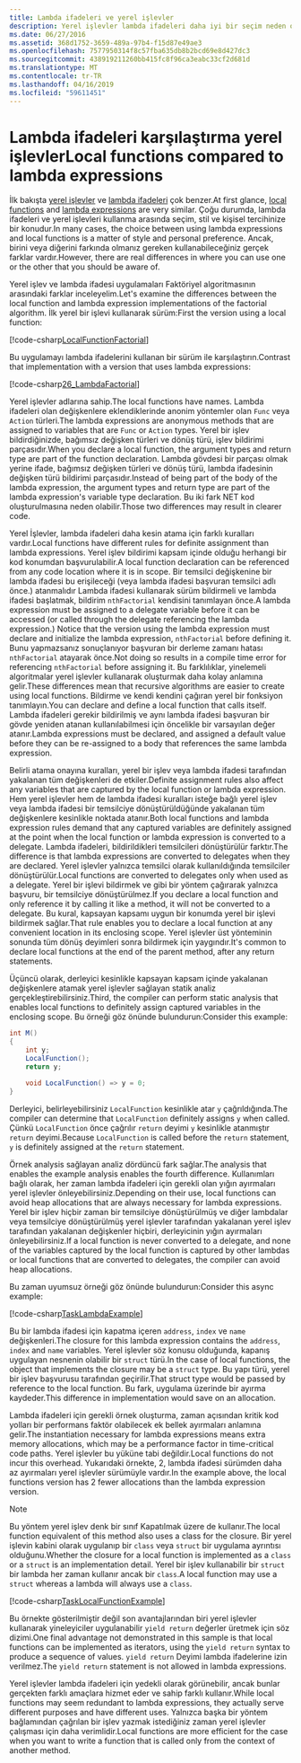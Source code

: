 ```yaml
---
title: Lambda ifadeleri ve yerel işlevler
description: Yerel işlevler lambda ifadeleri daha iyi bir seçim neden olabiliyor öğrenin.
ms.date: 06/27/2016
ms.assetid: 368d1752-3659-489a-97b4-f15d87e49ae3
ms.openlocfilehash: 7577950314f8c57fba635db8b2bcd69e8d427dc3
ms.sourcegitcommit: 438919211260bb415fc8f96ca3eabc33cf2d681d
ms.translationtype: MT
ms.contentlocale: tr-TR
ms.lasthandoff: 04/16/2019
ms.locfileid: "59611451"
---
```

# <a name="local-functions-compared-to-lambda-expressions"></a><span data-ttu-id="d5df1-103">Lambda ifadeleri karşılaştırma yerel işlevler</span><span class="sxs-lookup"><span data-stu-id="d5df1-103">Local functions compared to lambda expressions</span></span>

<span data-ttu-id="d5df1-104">İlk bakışta [yerel işlevler](programming-guide/classes-and-structs/local-functions.md) ve [lambda ifadeleri](./programming-guide/statements-expressions-operators/lambda-expressions.md) çok benzer.</span><span class="sxs-lookup"><span data-stu-id="d5df1-104">At first glance, [local functions](programming-guide/classes-and-structs/local-functions.md) and [lambda expressions](./programming-guide/statements-expressions-operators/lambda-expressions.md) are very similar.</span></span> <span data-ttu-id="d5df1-105">Çoğu durumda, lambda ifadeleri ve yerel işlevleri kullanma arasında seçim, stil ve kişisel tercihinize bir konudur.</span><span class="sxs-lookup"><span data-stu-id="d5df1-105">In many cases, the choice between using lambda expressions and local functions is a matter of style and personal preference.</span></span> <span data-ttu-id="d5df1-106">Ancak, birini veya diğerini farkında olmanız gereken kullanabileceğiniz gerçek farklar vardır.</span><span class="sxs-lookup"><span data-stu-id="d5df1-106">However, there are real differences in where you can use one or the other that you should be aware of.</span></span>

<span data-ttu-id="d5df1-107">Yerel işlev ve lambda ifadesi uygulamaları Faktöriyel algoritmasının arasındaki farklar inceleyelim.</span><span class="sxs-lookup"><span data-stu-id="d5df1-107">Let's examine the differences between the local function and lambda expression implementations of the factorial algorithm.</span></span> <span data-ttu-id="d5df1-108">İlk yerel bir işlevi kullanarak sürüm:</span><span class="sxs-lookup"><span data-stu-id="d5df1-108">First the version using a local function:</span></span>

[!code-csharp[LocalFunctionFactorial](../../samples/snippets/csharp/new-in-7/MathUtilities.cs#37_LocalFunctionFactorial "Recursive factorial using local function")]

<span data-ttu-id="d5df1-109">Bu uygulamayı lambda ifadelerini kullanan bir sürüm ile karşılaştırın.</span><span class="sxs-lookup"><span data-stu-id="d5df1-109">Contrast that implementation with a version that uses lambda expressions:</span></span>

[!code-csharp[26_LambdaFactorial](../../samples/snippets/csharp/new-in-7/MathUtilities.cs#38_LambdaFactorial "Recursive factorial using lambda expressions")]

<span data-ttu-id="d5df1-110">Yerel işlevler adlarına sahip.</span><span class="sxs-lookup"><span data-stu-id="d5df1-110">The local functions have names.</span></span> <span data-ttu-id="d5df1-111">Lambda ifadeleri olan değişkenlere eklendiklerinde anonim yöntemler olan `Func` veya `Action` türleri.</span><span class="sxs-lookup"><span data-stu-id="d5df1-111">The lambda expressions are anonymous methods that are assigned to variables that are `Func` or `Action` types.</span></span> <span data-ttu-id="d5df1-112">Yerel bir işlev bildirdiğinizde, bağımsız değişken türleri ve dönüş türü, işlev bildirimi parçasıdır.</span><span class="sxs-lookup"><span data-stu-id="d5df1-112">When you declare a local function, the argument types and return type are part of the function declaration.</span></span> <span data-ttu-id="d5df1-113">Lambda gövdesi bir parçası olmak yerine ifade, bağımsız değişken türleri ve dönüş türü, lambda ifadesinin değişken türü bildirimi parçasıdır.</span><span class="sxs-lookup"><span data-stu-id="d5df1-113">Instead of being part of the body of the lambda expression, the argument types and return type are part of the lambda expression's variable type declaration.</span></span> <span data-ttu-id="d5df1-114">Bu iki fark NET kod oluşturulmasına neden olabilir.</span><span class="sxs-lookup"><span data-stu-id="d5df1-114">Those two differences may result in clearer code.</span></span>

<span data-ttu-id="d5df1-115">Yerel İşlevler, lambda ifadeleri daha kesin atama için farklı kuralları vardır.</span><span class="sxs-lookup"><span data-stu-id="d5df1-115">Local functions have different rules for definite assignment than lambda expressions.</span></span> <span data-ttu-id="d5df1-116">Yerel işlev bildirimi kapsam içinde olduğu herhangi bir kod konumdan başvurulabilir.</span><span class="sxs-lookup"><span data-stu-id="d5df1-116">A local function declaration can be referenced from any code location where it is in scope.</span></span> <span data-ttu-id="d5df1-117">Bir temsilci değişkenine bir lambda ifadesi bu erişileceği (veya lambda ifadesi başvuran temsilci adlı önce.) atanmalıdır Lambda ifadesi kullanarak sürüm bildirmeli ve lambda ifadesi başlatmak, bildirim `nthFactorial` kendisini tanımlayan önce.</span><span class="sxs-lookup"><span data-stu-id="d5df1-117">A lambda expression must be assigned to a delegate variable before it can be accessed (or called through the delegate referencing the lambda expression.) Notice that the version using the lambda expression must declare and initialize the lambda expression, `nthFactorial` before defining it.</span></span> <span data-ttu-id="d5df1-118">Bunu yapmazsanız sonuçlanıyor başvuran bir derleme zamanı hatası `nthFactorial` atayarak önce.</span><span class="sxs-lookup"><span data-stu-id="d5df1-118">Not doing so results in a compile time error for referencing `nthFactorial` before assigning it.</span></span>
<span data-ttu-id="d5df1-119">Bu farklılıklar, yinelemeli algoritmalar yerel işlevler kullanarak oluşturmak daha kolay anlamına gelir.</span><span class="sxs-lookup"><span data-stu-id="d5df1-119">These differences mean that recursive algorithms are easier to create using local functions.</span></span> <span data-ttu-id="d5df1-120">Bildirme ve kendi kendini çağıran yerel bir fonksiyon tanımlayın.</span><span class="sxs-lookup"><span data-stu-id="d5df1-120">You can declare and define a local function that calls itself.</span></span> <span data-ttu-id="d5df1-121">Lambda ifadeleri gerekir bildirilmiş ve aynı lambda ifadesi başvuran bir gövde yeniden atanan kullanılabilmesi için öncelikle bir varsayılan değer atanır.</span><span class="sxs-lookup"><span data-stu-id="d5df1-121">Lambda expressions must be declared, and assigned a default value before they can be re-assigned to a body that references the same lambda expression.</span></span>

<span data-ttu-id="d5df1-122">Belirli atama onayına kuralları, yerel bir işlev veya lambda ifadesi tarafından yakalanan tüm değişkenleri de etkiler.</span><span class="sxs-lookup"><span data-stu-id="d5df1-122">Definite assignment rules also affect any variables that are captured by the local function or lambda expression.</span></span> <span data-ttu-id="d5df1-123">Hem yerel işlevler hem de lambda ifadesi kuralları isteğe bağlı yerel işlev veya lambda ifadesi bir temsilciye dönüştürüldüğünde yakalanan tüm değişkenlere kesinlikle noktada atanır.</span><span class="sxs-lookup"><span data-stu-id="d5df1-123">Both local functions and lambda expression rules demand that any captured variables are definitely assigned at the point when the local function or lambda expression is converted to a delegate.</span></span> <span data-ttu-id="d5df1-124">Lambda ifadeleri, bildirildikleri temsilcileri dönüştürülür farktır.</span><span class="sxs-lookup"><span data-stu-id="d5df1-124">The difference is that lambda expressions are converted to delegates when they are declared.</span></span> <span data-ttu-id="d5df1-125">Yerel işlevler yalnızca temsilci olarak kullanıldığında temsilciler dönüştürülür.</span><span class="sxs-lookup"><span data-stu-id="d5df1-125">Local functions are converted to delegates only when used as a delegate.</span></span> <span data-ttu-id="d5df1-126">Yerel bir işlevi bildirmek ve gibi bir yöntem çağırarak yalnızca başvuru, bir temsilciye dönüştürülmez.</span><span class="sxs-lookup"><span data-stu-id="d5df1-126">If you declare a local function and only reference it by calling it like a method, it will not be converted to a delegate.</span></span> <span data-ttu-id="d5df1-127">Bu kural, kapsayan kapsamı uygun bir konumda yerel bir işlevi bildirmek sağlar.</span><span class="sxs-lookup"><span data-stu-id="d5df1-127">That rule enables you to declare a local function at any convenient location in its enclosing scope.</span></span> <span data-ttu-id="d5df1-128">Yerel işlevler üst yönteminin sonunda tüm dönüş deyimleri sonra bildirmek için yaygındır.</span><span class="sxs-lookup"><span data-stu-id="d5df1-128">It's common to declare local functions at the end of the parent method, after any return statements.</span></span>

<span data-ttu-id="d5df1-129">Üçüncü olarak, derleyici kesinlikle kapsayan kapsam içinde yakalanan değişkenlere atamak yerel işlevler sağlayan statik analiz gerçekleştirebilirsiniz.</span><span class="sxs-lookup"><span data-stu-id="d5df1-129">Third, the compiler can perform static analysis that enables local functions to definitely assign captured variables in the enclosing scope.</span></span> <span data-ttu-id="d5df1-130">Bu örneği göz önünde bulundurun:</span><span class="sxs-lookup"><span data-stu-id="d5df1-130">Consider this example:</span></span>

```csharp
int M()
{
    int y;
    LocalFunction();
    return y;

    void LocalFunction() => y = 0;
}
```

<span data-ttu-id="d5df1-131">Derleyici, belirleyebilirsiniz `LocalFunction` kesinlikle atar `y` çağrıldığında.</span><span class="sxs-lookup"><span data-stu-id="d5df1-131">The compiler can determine that `LocalFunction` definitely assigns `y` when called.</span></span> <span data-ttu-id="d5df1-132">Çünkü `LocalFunction` önce çağrılır `return` deyimi `y` kesinlikle atanmıştır `return` deyimi.</span><span class="sxs-lookup"><span data-stu-id="d5df1-132">Because `LocalFunction` is called before the `return` statement, `y` is definitely assigned at the `return` statement.</span></span>

<span data-ttu-id="d5df1-133">Örnek analysis sağlayan analiz dördüncü fark sağlar.</span><span class="sxs-lookup"><span data-stu-id="d5df1-133">The analysis that enables the example analysis enables the fourth difference.</span></span>
<span data-ttu-id="d5df1-134">Kullanımları bağlı olarak, her zaman lambda ifadeleri için gerekli olan yığın ayırmaları yerel işlevler önleyebilirsiniz.</span><span class="sxs-lookup"><span data-stu-id="d5df1-134">Depending on their use, local functions can avoid heap allocations that are always necessary for lambda expressions.</span></span> <span data-ttu-id="d5df1-135">Yerel bir işlev hiçbir zaman bir temsilciye dönüştürülmüş ve diğer lambdalar veya temsilciye dönüştürülmüş yerel işlevler tarafından yakalanan yerel işlev tarafından yakalanan değişkenler hiçbiri, derleyicinin yığın ayırmaları önleyebilirsiniz.</span><span class="sxs-lookup"><span data-stu-id="d5df1-135">If a local function is never converted to a delegate, and none of the variables captured by the local function is captured by other lambdas or local functions that are converted to delegates, the compiler can avoid heap allocations.</span></span> 

<span data-ttu-id="d5df1-136">Bu zaman uyumsuz örneği göz önünde bulundurun:</span><span class="sxs-lookup"><span data-stu-id="d5df1-136">Consider this async example:</span></span>

[!code-csharp[TaskLambdaExample](../../samples/snippets/csharp/new-in-7/AsyncWork.cs#36_TaskLambdaExample "Task returning method with lambda expression")]

<span data-ttu-id="d5df1-137">Bu bir lambda ifadesi için kapatma içeren `address`, `index` ve `name` değişkenleri.</span><span class="sxs-lookup"><span data-stu-id="d5df1-137">The closure for this lambda expression contains the `address`, `index` and `name` variables.</span></span> <span data-ttu-id="d5df1-138">Yerel işlevler söz konusu olduğunda, kapanış uygulayan nesnenin olabilir bir `struct` türü.</span><span class="sxs-lookup"><span data-stu-id="d5df1-138">In the case of local functions, the object that implements the closure may be a `struct` type.</span></span> <span data-ttu-id="d5df1-139">Bu yapı türü, yerel bir işlev başvurusu tarafından geçirilir.</span><span class="sxs-lookup"><span data-stu-id="d5df1-139">That struct type would be passed by reference to the local function.</span></span> <span data-ttu-id="d5df1-140">Bu fark, uygulama üzerinde bir ayırma kaydeder.</span><span class="sxs-lookup"><span data-stu-id="d5df1-140">This difference in implementation would save on an allocation.</span></span>

<span data-ttu-id="d5df1-141">Lambda ifadeleri için gerekli örnek oluşturma, zaman açısından kritik kod yolları bir performans faktör olabilecek ek bellek ayırmaları anlamına gelir.</span><span class="sxs-lookup"><span data-stu-id="d5df1-141">The instantiation necessary for lambda expressions means extra memory allocations, which may be a performance factor in time-critical code paths.</span></span>
<span data-ttu-id="d5df1-142">Yerel işlevler bu yüküne tabi değildir.</span><span class="sxs-lookup"><span data-stu-id="d5df1-142">Local functions do not incur this overhead.</span></span> <span data-ttu-id="d5df1-143">Yukarıdaki örnekte, 2, lambda ifadesi sürümden daha az ayırmaları yerel işlevler sürümüyle vardır.</span><span class="sxs-lookup"><span data-stu-id="d5df1-143">In the example above, the local functions version has 2 fewer allocations than the lambda expression version.</span></span>

> [!NOTE]
> <span data-ttu-id="d5df1-144">Bu yöntem yerel işlev denk bir sınıf Kapatılmak üzere de kullanır.</span><span class="sxs-lookup"><span data-stu-id="d5df1-144">The local function equivalent of this method also uses a class for the closure.</span></span> <span data-ttu-id="d5df1-145">Bir yerel işlevin kabini olarak uygulanıp bir `class` veya `struct` bir uygulama ayrıntısı olduğunu.</span><span class="sxs-lookup"><span data-stu-id="d5df1-145">Whether the closure for a local function is implemented as a `class` or a `struct` is an implementation detail.</span></span> <span data-ttu-id="d5df1-146">Yerel bir işlev kullanabilir bir `struct` bir lambda her zaman kullanır ancak bir `class`.</span><span class="sxs-lookup"><span data-stu-id="d5df1-146">A local function may use a `struct` whereas a lambda will always use a `class`.</span></span>

[!code-csharp[TaskLocalFunctionExample](../../samples/snippets/csharp/new-in-7/AsyncWork.cs#TaskExample "Task returning method with local function")]

<span data-ttu-id="d5df1-147">Bu örnekte gösterilmiştir değil son avantajlarından biri yerel işlevler kullanarak yineleyiciler uygulanabilir `yield return` değerler üretmek için söz dizimi.</span><span class="sxs-lookup"><span data-stu-id="d5df1-147">One final advantage not demonstrated in this sample is that local functions can be implemented as iterators, using the `yield return` syntax to produce a sequence of values.</span></span> <span data-ttu-id="d5df1-148">`yield return` Deyimi lambda ifadelerine izin verilmez.</span><span class="sxs-lookup"><span data-stu-id="d5df1-148">The `yield return` statement is not allowed in lambda expressions.</span></span>

<span data-ttu-id="d5df1-149">Yerel işlevler lambda ifadeleri için yedekli olarak görünebilir, ancak bunlar gerçekten farklı amaçlara hizmet eder ve sahip farklı kullanır.</span><span class="sxs-lookup"><span data-stu-id="d5df1-149">While local functions may seem redundant to lambda expressions, they actually serve different purposes and have different uses.</span></span>
<span data-ttu-id="d5df1-150">Yalnızca başka bir yöntem bağlamından çağrılan bir işlev yazmak istediğiniz zaman yerel işlevler çalışması için daha verimlidir.</span><span class="sxs-lookup"><span data-stu-id="d5df1-150">Local functions are more efficient for the case when you want to write a function that is called only from the context of another method.</span></span>
